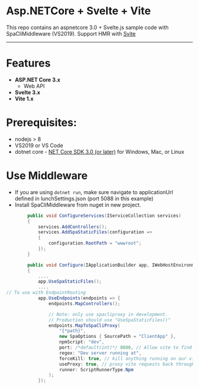# Asp.NETCore + Svelte + Vite

This repo contains an aspnetcore 3.0 + Svelte.js sample code with SpaCliMiddleware (VS2019).
Support HMR with [Svite](https://github.com/dominikg/svite)
 
---

# Features

- **ASP.NET Core 3.x**
  - Web API
- **Svelte 3.x**
- **Vite 1.x**

# Prerequisites:
 * nodejs > 8
 * VS2019 or VS Code
 * dotnet core - [NET Core SDK 3.0 (or later)](https://www.microsoft.com/net/download/core) for Windows, Mac, or Linux

# Use Middleware
- If you are using `dotnet run`, make sure navigate to applicationUrl defined in lunchSettings.json (port 5088 in this example)
- Install SpaCliMiddleware from nuget in new project.
```csharp
        public void ConfigureServices(IServiceCollection services)
        {
            services.AddControllers();
            services.AddSpaStaticFiles(configuration =>
            {
                configuration.RootPath = "wwwroot";
            });
        }
```
```csharp
        public void Configure(IApplicationBuilder app, IWebHostEnvironment env)
        {
            ....
            app.UseSpaStaticFiles();
            ....
// To use with EndpointRouting
            app.UseEndpoints(endpoints => {
                endpoints.MapControllers();

                // Note: only use spacliproxy in development. 
                // Production should use "UseSpaStaticFiles()"
                endpoints.MapToSpaCliProxy(
                    "{*path}",
                    new SpaOptions { SourcePath = "ClientApp" },
                    npmScript: "dev",
                    port: /*default(int)*/ 8080, // Allow vite to find own port
                    regex: "Dev server running at",
                    forceKill: true, // kill anything running on our vite port
                    useProxy: true, // proxy vite requests back through our aspnet server
                    runner: ScriptRunnerType.Npm
                );
            });
```
